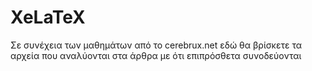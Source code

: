 # XeLaTeX
Σε συνέχεια των μαθημάτων από το cerebrux.net 
εδώ θα βρίσκετε τα αρχεία που αναλύονται στα άρθρα
με ότι επιπρόσθετα συνοδεύονται

